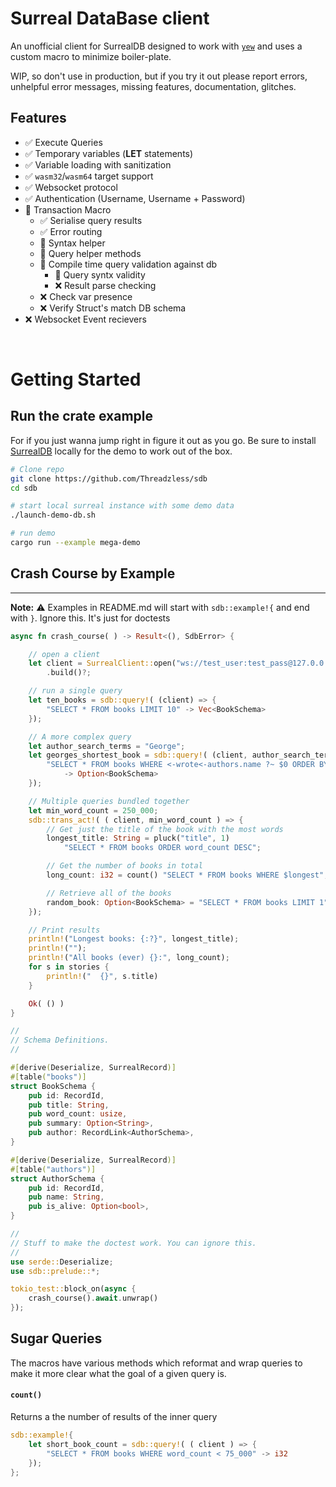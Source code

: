 # Surreal DataBase client

An unofficial client for SurrealDB designed to work with [`yew`](https://yew.rs/) and uses a custom macro to minimize boiler-plate. 

WIP, so don't use in production, but if you try it out please report errors, unhelpful error messages, missing features, documentation, glitches.

Features
------------

 - ✅ Execute Queries
 - ✅ Temporary variables (**LET** statements)
 - ✅ Variable loading with sanitization
 - ✅ `wasm32`/`wasm64` target support
 - ✅ Websocket protocol
 - ✅ Authentication (Username, Username + Password)
 - 🚧 Transaction Macro
   - ✅ Serialise query results
   - ✅ Error routing
   - 🚧 Syntax helper
   - 🚧 Query helper methods
   - 🚧 Compile time query validation against db
     - 🚧 Query syntx validity
     - ❌ Result parse checking
   - ❌ Check var presence
   - ❌ Verify Struct's match DB schema
 - ❌ Websocket Event recievers

<br/>

# **Getting Started**
## Run the crate example
For if you just wanna jump right in figure it out as you go. Be sure to install [SurrealDB](https://surrealdb.com/install) locally for the demo to work out of the box.

```bash
# Clone repo
git clone https://github.com/Threadzless/sdb
cd sdb

# start local surreal instance with some demo data
./launch-demo-db.sh

# run demo
cargo run --example mega-demo
```

## Crash Course by Example ##
------------

**Note:** ⚠️ Examples in README.md will start with `sdb::example!{` and end with `}`. Ignore this. It's just for doctests

```rust
async fn crash_course( ) -> Result<(), SdbError> {

    // open a client
    let client = SurrealClient::open("ws://test_user:test_pass@127.0.0.1:8000/example/demo")
        .build()?;

    // run a single query
    let ten_books = sdb::query!( (client) => {
        "SELECT * FROM books LIMIT 10" -> Vec<BookSchema>
    });

    // A more complex query
    let author_search_terms = "George";
    let georges_shortest_book = sdb::query!( (client, author_search_terms) => {
        "SELECT * FROM books WHERE <-wrote<-authors.name ?~ $0 ORDER BY word_count ASC"
            -> Option<BookSchema>
    });

    // Multiple queries bundled together
    let min_word_count = 250_000;
    sdb::trans_act!( ( client, min_word_count ) => {
        // Get just the title of the book with the most words
        longest_title: String = pluck("title", 1) 
            "SELECT * FROM books ORDER word_count DESC";

        // Get the number of books in total
        long_count: i32 = count() "SELECT * FROM books WHERE $longest";

        // Retrieve all of the books
        random_book: Option<BookSchema> = "SELECT * FROM books LIMIT 1";
    });

    // Print results
    println!("Longest books: {:?}", longest_title);
    println!("");
    println!("All books (ever) {}:", long_count);
    for s in stories {
        println!("  {}", s.title)
    }

    Ok( () )
}

//
// Schema Definitions. 
//

#[derive(Deserialize, SurrealRecord)]
#[table("books")]
struct BookSchema {
    pub id: RecordId,
    pub title: String,
    pub word_count: usize,
    pub summary: Option<String>,
    pub author: RecordLink<AuthorSchema>,
}

#[derive(Deserialize, SurrealRecord)]
#[table("authors")]
struct AuthorSchema {
    pub id: RecordId,
    pub name: String,
    pub is_alive: Option<bool>,
}

//
// Stuff to make the doctest work. You can ignore this.
//
use serde::Deserialize;
use sdb::prelude::*;

tokio_test::block_on(async {
    crash_course().await.unwrap()
});
```



## Sugar Queries
The macros have various methods which reformat and wrap queries to make it more clear what the goal of a given query is.

#### `count()`
Returns a the number of results of the inner query
```rust
sdb::example!{
    let short_book_count = sdb::query!( ( client ) => {
        "SELECT * FROM books WHERE word_count < 75_000" -> i32
    });
};
```
